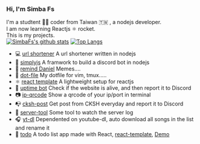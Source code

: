 ### Hi, I'm Simba Fs
I'm a studtent 🧑‍🎓 coder from Taiwan 🇹🇼 , a nodejs developer.  
I am now learning Reactjs ⚛ rocket.  
This is my projects.  
[![SimbaFs's github stats](https://github-readme-stats.vercel.app/api?username=simba-fs&show_icons=true)](https://github.com/simba-fs)
[![Top Langs](https://github-readme-stats.vercel.app/api/top-langs/?username=simba-fs&hide=ruby)](https://github.com/simba-fs)

* 💻 [url shortener](https://github.com/simba-fs/url-shortener) A url shortener written in nodejs
* 🤖 [simplyjs](https://github.com/simba-fs/simply.js)  A framwork to build a discord bot in nodejs
* 📔 [remind Daniel](https://github.com/simba-fs/cksh-post)  Memes....
* 🔧 [dot-file](https://github.com/simba-fs/dot-file) My dotfile for vim, tmux.....
* ⚛ [react template](https://github.com/simba-fs/react-template)  A lightweight setup for reactjs
* 💓 [uptime bot](https://github.com/simba-fs/uptime-robot)  Check if the website is alive, and then report it to Discord
* 📷 [ip-qrcode](https://github.com/simba-fs/ip-qrcode)  Show a qrcode of your ip/port in terminal
* 📭 [cksh-post](https://github.com/simba-fs/cksh-post)  Get post from CKSH everyday and report it to Discord
* 🔨 [server-tool](https://github.com/simba-fs/server-tool)  Some tool to watch the server log
* 🎧 [yt-dl](https://github.com/simba-fs/yt-dl-tool)  Dependented on youtube-dl, auto download all songs in the list and rename it
* 📓 [todo](https://github.com/simba-fs/todo)  A todo list app made with React, [react-template](https://github.com/simba-fs/react-template), [Demo](https://simba-fs.github.io/todo)

